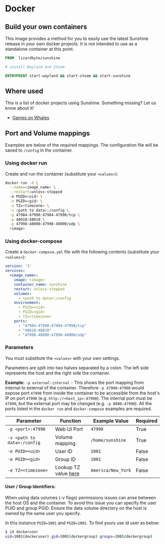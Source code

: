 # Docker

## Build your own containers
This image provides a method for you to easily use the latest Sunshine release in your own docker projects. It is not
intended to use as a standalone container at this point.

```dockerfile
FROM  lizardbyte/sunshine

# install Wayland and Steam

ENTRYPOINT start-wayland && start-steam && start-sunshine
```

## Where used
This is a list of docker projects using Sunshine. Something missing? Let us know about it!

- [Games on Whales](https://games-on-whales.github.io)

## Port and Volume mappings
Examples are below of the required mappings. The configuration file will be saved to `/config` in the container.

### Using docker run
Create and run the container (substitute your `<values>`):

```bash
docker run -d \
  --name=<image_name> \
  --restart=unless-stopped
  -e PUID=<uid> \
  -e PGID=<gid> \
  -e TZ=<timezone> \
  -v <path to data>:/config \
  -p 47984-47990:47984-47990/tcp \
  -p 48010:48010 \
  -p 47998-48000:47998-48000/udp \
  <image>
```

### Using docker-compose
Create a `docker-compose.yml` file with the following contents (substitute your `<values>`):

```yaml
version: '3'
services:
  <image_name>:
    image: <image>
    container_name: sunshine
    restart: unless-stopped
    volumes:
      - <path to data>:/config
    environment:
      - PUID=<uid>
      - PGID=<gid>
      - TZ=<timezone>
    ports:
      - "47984-47990:47984-47990/tcp"
      - "48010:48010"
      - "47998-48000:47998-48000/udp"
```

### Parameters
You must substitute the `<values>` with your own settings.

Parameters are split into two halves separated by a colon. The left side represents the host and the right side the
container.

**Example:** `-p external:internal` - This shows the port mapping from internal to external of the container.
Therefore `-p 47990:47990` would expose port `47990` from inside the container to be accessible from the host's IP on
port `47990` (e.g. `http://<host_ip>:47990`). The internal port must be `47990`, but the external port may be changed
(e.g. `-p 8080:47990`). All the ports listed in the `docker run` and `docker-compose` examples are required.


| Parameter                   | Function                  | Example Value      | Required |
|-----------------------------|---------------------------|--------------------|----------|
| `-p <port>:47990`           | Web UI Port               | `47990`            | True     |
| `-v <path to data>:/config` | Volume mapping            | `/home/sunshine`   | True     |
| `-e PUID=<uid>`             | User ID                   | `1001`             | False    |
| `-e PGID=<gid>`             | Group ID                  | `1001`             | False    |
| `-e TZ=<timezone>`          | Lookup TZ value [here][1] | `America/New_York` | False    |

[1]: https://en.wikipedia.org/wiki/List_of_tz_database_time_zones

#### User / Group Identifiers:
When using data volumes (-v flags) permissions issues can arise between the host OS and the container. To avoid this
issue you can specify the user PUID and group PGID. Ensure the data volume directory on the host is owned by the same
user you specify.

In this instance `PUID=1001` and `PGID=1001`. To find yours use id user as below:

```bash
$ id dockeruser
uid=1001(dockeruser) gid=1001(dockergroup) groups=1001(dockergroup)
```
